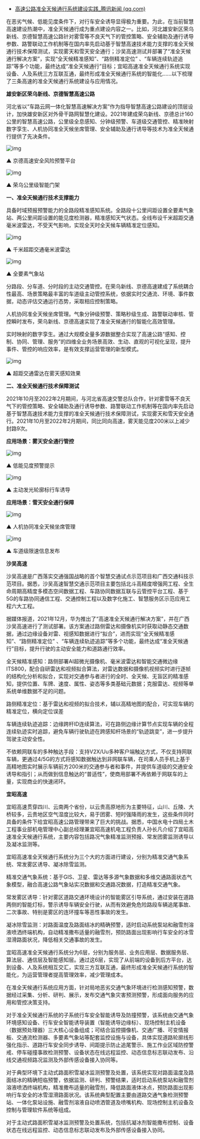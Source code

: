 - [高速公路准全天候通行系统建设实践_腾讯新闻 (qq.com)](https://new.qq.com/rain/a/20220403A01JNR00)

在恶劣气候、低能见度条件下，对行车安全诱导显得极为重要。为此，在当前智慧高速建设热潮中，准全天候通行成为重点建设内容之一。比如，河北雄安新区荣乌新线、京德智慧高速公路针对雾雪等不良天气下的管控策略、安全辅助及通行诱导参数、路警联动工作机制等在国内率先启动基于智慧高速技术能力支撑的准全天候通行技术保障测试，实现雾天和雪天安全通行；沙吴高速测试并部署了“准全天候通行解决方案”，实现“全天候精准感知”、“路侧精准定位” 、“车辆连续轨迹追踪”等多个功能，最终达成“准全天候通行”目标；宜昭高速准全天候通行系统实现设备、人及系统三方互联互通，最终形成准全天候通行系统的智能化……以下梳理了三条高速的准全天候通行系统建设与应用情况。

**雄安新区荣乌新线、京德智慧高速公路**

河北省以“车路云网一体化智慧高速解决方案”作为指导智慧高速公路建设的顶层设计，加快雄安新区对外骨干路网智慧化建设。2021年建成荣乌新线、京德总计160公里的智慧高速公路，公里级全息感知、分钟级预警、车道级交通管控、精准映射数字孪生、人机协同准全天候坐席管理、安全辅助及通行诱导等技术为准全天候通行提供了先决条件。

![img](https://inews.gtimg.com/newsapp_bt/0/14699861313/1000)

▲ 京德高速安全风险预警平台

![img](https://inews.gtimg.com/newsapp_bt/0/14699861314/1000)

▲ 荣乌公里级智能门架

**一、准全天候通行技术支撑能力**

具备时域预报预警能力的全路段精准感知系统。全路段十公里间距设置全要素气象站、两公里间距设置的能见度检测器，精准感知天气状态。全线布设千米超距交通毫米波雷达，不受天气影响，实现全天时全天候车辆精准定位感知。

![img](https://inews.gtimg.com/newsapp_bt/0/14699861377/1000)

▲ 千米超距交通毫米波雷达

![img](https://inews.gtimg.com/newsapp_bt/0/14699861378/1000)

▲ 全要素气象站

分路段、分车道、分时段的主动交通管控。在荣乌新线、京德高速建成了系统耦合性最高、场景策略最丰富的车道级主动管控系统，依据实时交通流、环境、事件数据，动态评估交通运行态势，采取相应控制策略。

人机协同准全天候坐席管理。气象分钟级预警、策略秒级生成、路警联动审核、管控瞬时发布，荣乌新线、京德高速实现了准全天候通行的智能化高效管理。

实时映射的数字孪生。通过大规模全量多源数据整合实现了高速公路“感知、控制、协同、管理、服务”的四维全业务场景高效、生动、直观的可视化呈现，提升事件、管控的响应效率，是有效支撑运营管理的新型模式。

![img](https://inews.gtimg.com/newsapp_bt/0/14699861379/1000)

▲ 超距交通雷达在雾天感知效果

**二、准全天候通行技术保障测试**

2021年10月至2022年2月期间，与河北省高速交警总队合作，针对雾雪等不良天气下的管控策略、安全辅助及通行诱导参数、路警联动工作机制等在国内率先启动基于智慧高速技术能力支撑的准全天候通行技术保障测试，实现雾天和雪天安全通行。2021年10月至2022年2月期间，同比同向高速，雾天能见度200米以上减少封路9次。

**应用场景：雾天安全通行管控**

![img](https://inews.gtimg.com/newsapp_bt/0/14699861419/1000)

▲ 低能见度预警提示

![img](https://inews.gtimg.com/newsapp_bt/0/14699861420/1000)

▲ 主动发光轮廓标行车诱导

**应用场景：雪天安全通行保障**

![img](https://inews.gtimg.com/newsapp_bt/0/14699861421/1000)

▲ 人机协同准全天候坐席管理

![img](https://inews.gtimg.com/newsapp_bt/0/14699861463/1000)

▲ 车道级限速信息发布

**沙吴高速**

沙吴高速是广西落实交通强国战略的首个智慧交通试点示范项目和广西交通科技示范项目。据悉，沙吴高速智慧交通示范项目主要包括北斗高精度增强网工程、全生命周期高精度多模态空间数据工程、车路协同数据互联与云管控平台工程、基于5G的车路协同通信工程、交通控制工程以及数字化施工、智慧服务区示范应用工程六大工程。

据媒体报道，2021年12月，华为推出了“高速准全天候通行解决方案”，并在广西沙吴高速进行了测试部署。该方案通过路侧雷达和摄像机实时获取动静态交通数据，通过边缘设备对雷、视感知数据进行“拟合”，进而实现“全天候精准感知”、“路侧精准定位” 、“车辆连续轨迹追踪”等多个功能，最终达成“准全天候通行”目标，提升行驶的主动安全能力和道路通行效率。

全天候精准感知：路侧部署AI超微光摄像机、毫米波雷达和智能交通微边缘ITS800，配合自研雷达和视频拟合算法，对雷达数据和摄像机视频实时进行逐帧的结构化分析和拟合，实现对交通参与者进行的全时、全天候、无盲区的精准感知，提供位置、车牌、速度、属性、姿态等多类基础元数据；克服雷达、视频等单系统单维数据不足的问题。

路侧精准定位：基于雷达和视频的拟合技术，辅以高精地图的配合，可实现车辆的精准定位，横向定位误差

‍车辆连续轨迹追踪：边缘跨杆ID连续算法，可在路侧边缘计算节点实现车辆的全程连续轨迹实时追踪，避免车辆行驶轨迹在跨感知杆场景的“轨迹跳变”，进一步提升驾驶主动安全性。‍

不依赖网联车的多种触达手段：支持V2X/Uu多种客户端触达方式，不仅支持网联车辆，更通过4/5G的方式将感知数据触达到非网联车辆，在司乘人员手机上基于高精地图实时展示车辆前方200米的交通参与者和事件，并提供车道级的交通安全诱导和指引；从而做到信息触达的“普适性”，使商用部署不再依赖于网联车的上量，实现商业的快速闭环。‍

**宜昭高速**

宜昭高速贯穿四川、云南两个省份，以云贵高原地形为主要特征，山川、丘陵、大桥较多，云贵地区空气湿度比较大，易于团雾、短时强降雨的发生，这些条件同时具备的条件下给宜昭高速公路管理带来了巨大的挑战。据悉，中国水电十四局土木工程事业部机电管理中心副总经理兼宜昭高速机电工程负责人孙长凡介绍了宜昭高速准全天候通行系统，主要内容包括路况气象精准监测预报、常发团雾监测诱导以及凝冰监测等。

宜昭高速准全天候通行系统分为三个大的方面进行建设，分别为精准交通气象系统、常发雾区诱导、凝冰除雪监测。

精准交通气象系统：基于GIS、卫星、雷达等多源气象数据和多维交通路面状态气象模型，融合高速公路气象站实况数据和交通路况数据，打造精准交通气象。

常发雾区诱导：针对雾区道路交通环境设计的智能雾区引导系统，通过安装在道路两侧的智能灯标，警示诱导车辆安全行驶，从而有效避免危险路段车辆追尾事故、二次事故、特别是雾区的连环撞车等恶性事故的发生。

凝冰除雪监测：对路面温度及路面结冰的精确预警，适时启动系统泵站和融雪剂溶液喷洒终端机构，自动精准撒布适量的融雪剂，预防路面出现影响行车安全的冰雪湿滑路面状况，降低相关交通事故的发生。

宜昭高速准全天候通行系统分为6层，分别为服务层、业务应用层、数据服务层、算法层、通信层及智能感知层。通过这6层，实现了从前端的设备到后方平台，达到设备、人及系统相互交汇，实现三方互联互通，最终形成准全天候通行系统的智能化，为运营管理者提高管理效率，减少管理成本。

在准全天候通行系统应用方面，针对局地恶劣交通气象环境进行检测感知预警，数据经过采集、分析、研判、展示，发布交通气象灾害预测预警，形成面向服务的应用和管控决策支持。

对于准全天候通行系统的子系统行车安全智能诱导及防撞预警，该系统由交通气象环境感知设备、行车安全智能诱导装置（智能诱导边缘标）、现场控制主机设备（数据预处理器）三大核心设备组成；可结合监控摄像机、交通广播、可变情报板、交通流检测器、多要素气象站等配套监控设施与设备，具体实现道路轮廓线形强化指示、道路行车安全同步诱导、间距提示防止追尾警示、施工作业区域防控警戒、停车碰撞事故检测预警、设备状态在线远程监控、动态信息标志联动发布、沿线交通视频路况监测及外部传感设备接入协同等。

对于典型环境下主动式路面积雪凝冰监测预警及处置，该系统实现对路面温度及路面结冰的精确短临预警，依据监测、研判、预警结果，适时启动系统泵站和融雪剂溶液喷洒终端机构，精准撒布适量的融雪剂，降低路面液体冰点，预防路面出现影响行车安全的冰雪湿滑路面状况。该系统典型配置主要由道路交通气象检测预警站、一体化泵站设施、融雪剂溶液自动喷洒管道及喷嘴机构、现场控制主机设备及控制与管理软件系统等组成。

对于主动式路面积雪凝冰监测预警及处置系统，包括抗凝冰剂智能撒布控制、设备状态在线远程监控、动态信息标志联动发布及外部传感设备接入协同。